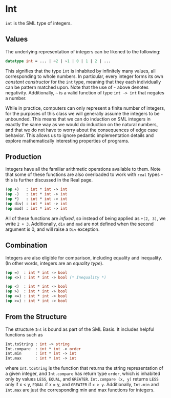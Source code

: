 # Int
`int` is the SML type of integers.

## Values
The underlying representation of integers can be likened to the following:
```sml
datatype int = ... | ~2 | ~1 | 0 | 1 | 2 | ...
```
This signifies that the type `int` is inhabited by infinitely many values, all corresponding to whole numbers. In particular, every integer forms its own _constant constructor_ for the `int` type, meaning that they each individually can be pattern matched upon. Note that the use of `~` above denotes negativity. Additionally, `~` is a valid function of type `int -> int` that negates a number.

While in practice, computers can only represent a finite number of integers, for the purposes of this class we will generally assume the integers to be unbounded. This means that we can do induction on SML integers in exactly the same way as we would do induction on the natural numbers, and that we do not have to worry about the consequences of edge case behavior. This allows us to ignore pedantic implementation details and explore mathematically interesting properties of programs.

## Production
Integers have all the familiar arithmetic operations available to them. Note that some of these functions are also overloaded to work with `real` types - this is further discussed in the Real page.
```sml
(op +)   : int * int -> int
(op -)   : int * int -> int
(op *)   : int * int -> int
(op div) : int * int -> int
(op mod) : int * int -> int
```

All of these functions are _infixed_, so instead of being applied as `+(2, 3)`, we write `2 + 3`. Additionally, `div` and `mod` are not defined when the second argument is 0, and will raise a `Div` exception.

## Combination
Integers are also eligible for comparison, including equality and inequality. (In other words, integers are an _equality type_).
```sml
(op =)  : int * int -> bool
(op <>) : int * int -> bool (* Inequality *)

(op <)  : int * int -> bool
(op >)  : int * int -> bool
(op <=) : int * int -> bool
(op >=) : int * int -> bool
```

## From the Structure
The structure `Int` is bound as part of the SML Basis. It includes helpful functions such as
```sml
Int.toString : int -> string
Int.compare  : int * int -> order
Int.min      : int * int -> int
Int.max      : int * int -> int
```
where `Int.toString` is the function that returns the string representation of a given integer, and `Int.compare` has return type `order`, which is inhabited only by values `LESS`, `EQUAL`, and `GREATER`. `Int.compare (x, y)` returns `LESS` only if x < y, `EQUAL` if x = y, and `GREATER` if `x > y`. Additionally, `Int.min` and `Int.max` are just the corresponding min and max functions for integers.

